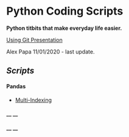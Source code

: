 # Python Coding Scripts
__Python titbits that make everyday life easier.__ 

[Using Git Presentation](https://github.com/09acp/Python-Coding-Scripts/blob/master/Git%20Tutorial.pptx)

Alex Papa 11/01/2020 - last update.

## *Scripts* 

#### __Pandas__
- [Multi-Indexing](https://github.com/09acp/Python-Coding-Scripts/blob/master/pandas_multiindex.ipynb)


#### __ __

#### __ __
